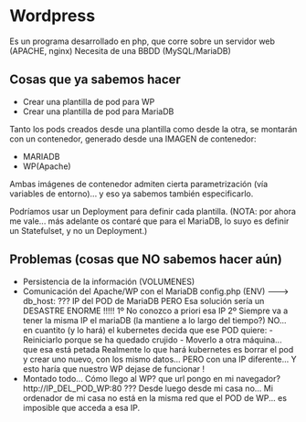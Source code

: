 # Wordpress

Es un programa desarrollado en php, que corre sobre un servidor web (APACHE, nginx)
Necesita de una BBDD (MySQL/MariaDB)

## Cosas que ya sabemos hacer

- Crear una plantilla de pod para WP
- Crear una plantilla de pod para MariaDB

Tanto los pods creados desde una plantilla como desde la otra, se montarán con un contenedor, generado desde una IMAGEN de contenedor:
- MARIADB
- WP(Apache)

Ambas imágenes de contenedor admiten cierta parametrización (vía variables de entorno)... y eso ya sabemos también especificarlo.

Podríamos usar un Deployment para definir cada plantilla.
(NOTA: por ahora me vale... más adelante os contaré que para el MariaDB, lo suyo es definir un Statefulset, y no un Deployment.)

## Problemas (cosas que NO sabemos hacer aún)

- Persistencia de la información (VOLUMENES)
- Comunicación del Apache/WP con el MariaDB
    config.php (ENV) ---> db_host: ??? IP del POD de MariaDB
    PERO Esa solución sería un DESASTRE ENORME !!!!!
    1º No conozco a priori esa IP
    2º Siempre va a tener la misma IP el mariaDB (la mantiene a lo largo del tiempo?)
        NO... en cuantito (y lo hará) el kubernetes decida que ese POD quiere:
            - Reiniciarlo porque se ha quedado crujido
            - Moverlo a otra máquina... que esa está petada
        Realmente lo que hará kubernetes es borrar el pod y crear uno nuevo, con los mismo datos...
            PERO con una IP diferente... Y esto haría que nuestro WP dejase de funcionar !
- Montado todo... Cómo llego al WP? que url pongo en mi navegador?
        http://IP_DEL_POD_WP:80 ??? Desde luego desde mi casa no... Mi ordenador de mi casa no está en la misma red que el POD de WP... es imposible que acceda a esa IP.   